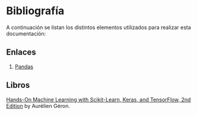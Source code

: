 # Bibliografía
A continuación se listan los distintos elementos utilizados para realizar esta documentación:

## Enlaces
1. [Pandas](https://pandas.pydata.org/)

## Libros
[Hands-On Machine Learning with Scikit-Learn, Keras, and TensorFlow, 2nd Edition](https://www.oreilly.com/library/view/hands-on-machine-learning/9781492032632/) by Aurélien Géron.
    

